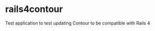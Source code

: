 rails4contour
=============

Test application to test updating Contour to be compatible with Rails 4